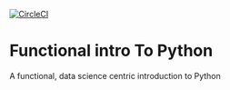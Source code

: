 [![CircleCI](https://circleci.com/gh/noahgift/functional_intro_to_python.svg?style=svg&circle-token=:d3ccec4d9ec6d4f1052ec528e22dc26554502cde)](https://circleci.com/gh/noahgift/functional_intro_to_python)

# Functional intro To Python
A functional, data science centric introduction to Python
